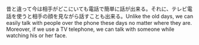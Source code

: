 <tr><td>昔と違って今は相手がどこにいても電話で簡単に話が出来る。それに、テレビ電話を使うと相手の顔を見ながら話すことも出来る。<td><tr><tr><td>Unlike the old days, we can easily talk with people over the phone these days no matter where they are. Moreover, if we use a TV telephone, we can talk with someone while watching his or her face.<td><tr></table>

